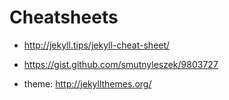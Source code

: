 # Cheatsheets

* http://jekyll.tips/jekyll-cheat-sheet/
* https://gist.github.com/smutnyleszek/9803727

* theme: http://jekyllthemes.org/
